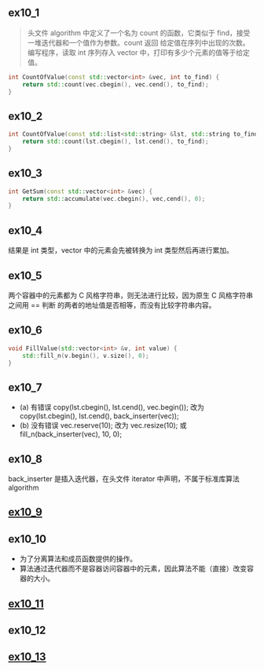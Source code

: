 ## ex10_1
>头文件 algorithm 中定义了一个名为 count 的函数，它类似于 find，接受一堆迭代器和一个值作为参数。count 返回
给定值在序列中出现的次数。编写程序，读取 int 序列存入 vector 中，打印有多少个元素的值等于给定值。
```c++
int CountOfValue(const std::vector<int> &vec, int to_find) {
    return std::count(vec.cbegin(), vec.cend(), to_find);
}
```

## ex10_2
```c++
int CountOfValue(const std::list<std::string> &lst, std::string to_find) {
    return std::count(lst.cbegin(), lst.cend(), to_find);
}
```

## ex10_3
```c++
int GetSum(const std::vector<int> &vec) {
    return std::accumulate(vec.cbegin(), vec,cend(), 0);
}
```

## ex10_4
结果是 int 类型，vector 中的元素会先被转换为 int 类型然后再进行累加。

## ex10_5
两个容器中的元素都为 C 风格字符串，则无法进行比较，因为原生 C 风格字符串之间用 == 判断
的两者的地址值是否相等，而没有比较字符串内容。

## ex10_6
```c++
void FillValue(std::vector<int> &v, int value) {
    std::fill_n(v.begin(), v.size(), 0);
}
```

## ex10_7
- (a) 有错误
    copy(lst.cbegin(), lst.cend(), vec.begin());
改为
    copy(lst.cbegin(), lst.cend(), back_inserter(vec));
- (b) 没有错误
    vec.reserve(10);
改为
    vec.resize(10);
或
    fill_n(back_inserter(vec), 10, 0);

## ex10_8
back_inserter 是插入迭代器，在头文件 iterator 中声明，不属于标准库算法 algorithm

## [ex10_9](ex10_9.cpp)

## ex10_10
- 为了分离算法和成员函数提供的操作。
- 算法通过迭代器而不是容器访问容器中的元素，因此算法不能（直接）改变容器的大小。

## [ex10_11](ex10_11.cpp)

## ex10_12

## [ex10_13](ex10_13.cpp)


